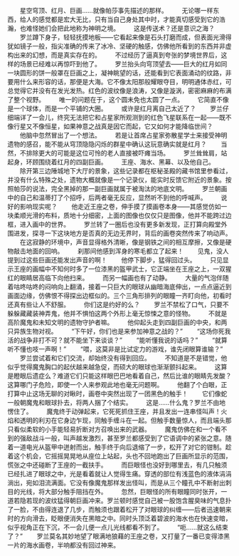 　　星空穹顶、红月、巨画……就像帕莎事先描述的那样。
　　无论哪一样东西，给人的感觉都是宏大无比，只有当自己身处其中时，才能真切感受到它的浩瀚，也难怪她们会把此地称为神明之境。
　　这是传送术？还是意识之海？
　　罗兰蹲下身子，轻轻抚摸地板——它看起来像是石头打磨而成，但表面光滑得犹如镜子一般，指尖准确的传来了冰冷、坚硬的触感，仿佛他所看到的东西并非虚构出来的幻想，而是真实存在的。
　　不过经历了逼真到夸张的梦境世界后，这样的场景已经难以再惊吓到他了。
　　罗兰抬头向穹顶望去——巨大的红月如同一块圆形的饼一般罩在巨画之上，凝神眺望的话，还能看到它表面涌动的纹路，非要用什么来形容的话，那便是大海。它不像太阳那般耀眼夺目，明明通体赤红，可总觉得它并没有在发光发热。红色的波纹像是浪涛，又像是漩涡，密密麻麻的布满了整个视野。
　　唯一的问题在于，这个圆未免也太圆了一点。
　　它简直不像是一个球体，而是一个平铺的大圈。
　　或许是红月离自己太近了？
　　罗兰仔细端详了一会儿，终究无法把它和占星家所观测到的红色飞星联系在一起——既不像行星又不像恒星，如果神意之战真是因它而起，它又如何才能降临世间？
　　他脑中忽然冒出了一个想法。
　　若是让首席占星家弥散星学士来接受神明遗物的感召，能不能从穹顶隐隐闪烁的群星中确认这玩意确实就是红月？
　　当然，不排除更大的可能是这位可怜的老人直接被吓瘫当场。
　　罗兰耸耸肩，站起身，环顾围绕着红月的四副巨画。
　　王座、海水、黑幕、以及他自己。
　　除开第三边陲城地下大厅的景象，这些记录都在枢秘圣殿的藏书馆里参看过，并没有什么特殊之处，遗物大概就像是一个记录仪，能实时反馈它附近的景象。按照帕莎的说法，完全黑掉的那一副巨画就属于被淘汰的地底文明。
　　罗兰朝画中的自己和温蒂打了个招呼，后两者毫无反应，显然听不到他的呼喊声。
　　说好的影响现实呢？
　　他走近王座之卷，伸手摸了摸画卷本身——其感觉仿如一块柔顺光滑的布料，质地十分细密，上面的图像也仅仅只是图像，他并不能跨过边框，进入画中的世界。
　　罗兰转了一圈后也没有更多新发现，正打算向殿堂外围进发，探寻一下这块地方是否真的无边无界时，背后的画卷突然传来了响动声。
　　在这寂静的环境中，声音显得格外清晰，像是钢铁之间的相互摩擦，又像是硬物敲击地面的回响。
　　刹那间他感到浑身的寒毛都立了起来！
　　见鬼，没人提到过这些巨画还能发出声音的啊！
　　他停下脚步，猛得回过头。
　　只见显示王座的画幅中不知何时多了一位漆黑的盔甲武士，它正端坐在王座之上，一双猩红的眼睛居高临下向他扫来。
　　而另一幅画也有了动静。
　　大量的气泡伴随着咕咚咕咚的闷响向上翻涌，接着一只巨大的眼球从幽暗海底伸出，一点点逼近到画面边缘，仿佛恨不得探出边框似的。三个三角形排列的眼瞳一齐盯向他，初看时还真有些让人不舒服。
　　你们这是约好的么？
　　罗兰不禁松了口气，只要不躲躲藏藏装神弄鬼，他并不惧怕这两个外形上毫无惊悚之意的怪物。
　　不就是高阶魔鬼和未知文明的遗物守护者嘛。
　　他仰起头走到四副巨画的中央，和两只异族生物对视。
　　“下午好，你们也是来参加神意之战的？”
　　“这场你死我活的战争非打不可？就不能坐下来谈谈？”
　　“能听懂我说的话吗？”
　　“就算听不懂也吱一声啊！”
　　“喂，这莫非是比试定力的游戏，谁先闭眼算谁输？”
　　罗兰尝试着和它们交流，却始终没有得到回应。
　　不知道是不是错觉，他似乎觉得魔鬼胸口的起伏越来越急促，而硕大的眼球也渐渐颤抖起来。
　　这算是瞪眼后遗症么？难道它们只能这样眼巴巴地看着自己，然后比谁的眼睛先发酸？这算哪门子危险，即使一个人来参观此地也毫无问题啊。
　　他翻了个白眼，正打算中止这场无聊的对瞅时，画卷中突然出现了一团黑色的触手！
　　它们像蛇一般朝魔鬼和眼球扑去，将两人捆了个结实。
　　这是……什么鬼？罗兰不由地愣住了。
　　魔鬼终于动弹起来，它死死抓住王座，并且发出一连串怪叫声！火焰和透明的利刃在它身边乍现，同触手缠斗在一起。但触手数量惊人，而且端头那只看似柔软的小手能轻易折断对方召唤出来的武器。
　　魔鬼仿佛在和一个看不到的强敌战斗一般，叫声越发激烈，甚至罗兰都感受到了它语调中的紧张之意。随着一道电光从盔甲中迸射而出，触手终于向后退缩了一步，松开了对它的钳制。趁着这个机会，它摇摇晃晃地从座位上站起，头也不回地跑出了巨画所显示的范围，慌张之中还碰断了王座的一截扶手。
　　而巨眼怪也没好到哪里去，有几只触须已经扎进了眼球之中，光是看着就让人觉得生痛。穿透的部位有浅蓝色的液体涓涓淌出，宛如泪流满面。它没有像魔鬼那样发出怪叫，而是从三个瞳孔中不断射出刺目的光线，将大部分触手阻挡在外。
　　忽然，巨眼怪的所有眼瞳同时张开，一道若隐若现的波纹猛得朝巨画冲来。罗兰顿时感觉自己被一股饱含腥臭味的气息扑了一脸，不由得连退了几步，而触须也跟着松开了对眼球的纠缠——后者迅速朝来时的方向滑去，眨眼便消失在黑暗之中。同时头顶泛着碧波的海水也在快速变暗，似乎视角正在下沉，不一会儿便一点儿光线都看不到了。
　　“呃……就这么结束了？”
　　罗兰莫名其妙地望了眼满地狼藉的王座之卷，又打量了一番已变得漆黑一片的海水画卷，半响都没有回过神来。